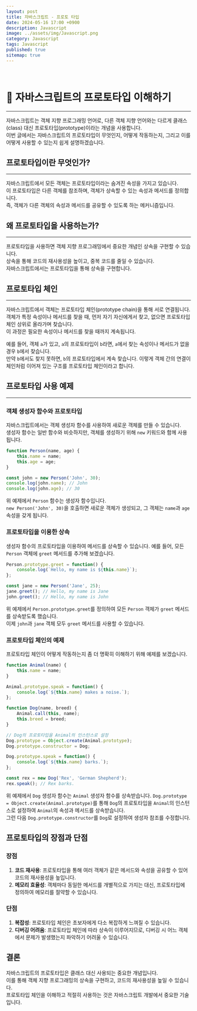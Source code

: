 ```yaml
---
layout: post
title: 자바스크립트 - 프로토 타입
date: 2024-05-16 17:00 +0900
description: Javascript
image: ../assets/img/Javascript.png
category: Javascript 
tags: Javascript
published: true
sitemap: true
---
```


<br>

# 🔅 자바스크립트의 프로토타입 이해하기
---- 
    
자바스크립트는 객체 지향 프로그래밍 언어로, 다른 객체 지향 언어와는 다르게 클래스(class) 대신 프로토타입(prototype)이라는 개념을 사용합니다.    
이번 글에서는 자바스크립트의 프로토타입이 무엇인지, 어떻게 작동하는지, 그리고 이를 어떻게 사용할 수 있는지 쉽게 설명하겠습니다.   
    
## 프로토타입이란 무엇인가?    
---- 
       
자바스크립트에서 모든 객체는 프로토타입이라는 숨겨진 속성을 가지고 있습니다.    
이 프로토타입은 다른 객체를 참조하며, 객체가 상속할 수 있는 속성과 메서드를 정의합니다.    
 즉, 객체가 다른 객체의 속성과 메서드를 공유할 수 있도록 하는 메커니즘입니다.    
     
    
## 왜 프로토타입을 사용하는가?    
---- 
    
프로토타입을 사용하면 객체 지향 프로그래밍에서 중요한 개념인 상속을 구현할 수 있습니다.     
상속을 통해 코드의 재사용성을 높이고, 중복 코드를 줄일 수 있습니다.    
자바스크립트에서는 프로토타입을 통해 상속을 구현합니다.    
     

## 프로토타입 체인    
----  
     
     
자바스크립트에서 객체는 프로토타입 체인(prototype chain)을 통해 서로 연결됩니다.      
객체가 특정 속성이나 메서드를 찾을 때, 먼저 자기 자신에게서 찾고, 없으면 프로토타입 체인 상위로 올라가며 찾습니다.     
이 과정은 필요한 속성이나 메서드를 찾을 때까지 계속됩니다.     

예를 들어, 객체 `a`가 있고, `a`의 프로토타입이 `b`라면, `a`에서 찾는 속성이나 메서드가 없을 경우 `b`에서 찾습니다.     
만약 `b`에서도 찾지 못하면, `b`의 프로토타입에서 계속 찾습니다. 이렇게 객체 간의 연결이 체인처럼 이어져 있는 구조를 프로토타입 체인이라고 합니다.    

## 프로토타입 사용 예제     
----    
     
### 객체 생성자 함수와 프로토타입        

자바스크립트에서는 객체 생성자 함수를 사용하여 새로운 객체를 만들 수 있습니다.     
생성자 함수는 일반 함수와 비슷하지만, 객체를 생성하기 위해 `new` 키워드와 함께 사용됩니다.    

```javascript
function Person(name, age) {
    this.name = name;
    this.age = age;
}

const john = new Person('John', 30);
console.log(john.name); // John
console.log(john.age); // 30
```    

    

위 예제에서 `Person` 함수는 생성자 함수입니다.    
`new Person('John', 30)`을 호출하면 새로운 객체가 생성되고, 그 객체는 `name`과 `age` 속성을 갖게 됩니다.    
    
### 프로토타입을 이용한 상속     
    
생성자 함수의 프로토타입을 이용하여 메서드를 상속할 수 있습니다.     예를 들어, 모든 `Person` 객체에 `greet` 메서드를 추가해 보겠습니다.     

```javascript    
Person.prototype.greet = function() {
    console.log(`Hello, my name is ${this.name}`);
};

const jane = new Person('Jane', 25);
jane.greet(); // Hello, my name is Jane
john.greet(); // Hello, my name is John
```



위 예제에서 `Person.prototype.greet`를 정의하여 모든 `Person` 객체가 `greet` 메서드를 상속받도록 했습니다.     
이제 `john`과 `jane` 객체 모두 `greet` 메서드를 사용할 수 있습니다.     

### 프로토타입 체인의 예제     

프로토타입 체인이 어떻게 작동하는지 좀 더 명확히 이해하기 위해 예제를 보겠습니다.      

```javascript
function Animal(name) {
    this.name = name;
}

Animal.prototype.speak = function() {
    console.log(`${this.name} makes a noise.`);
};

function Dog(name, breed) {
    Animal.call(this, name);
    this.breed = breed;
}

// Dog의 프로토타입을 Animal의 인스턴스로 설정
Dog.prototype = Object.create(Animal.prototype);
Dog.prototype.constructor = Dog;

Dog.prototype.speak = function() {
    console.log(`${this.name} barks.`);
};

const rex = new Dog('Rex', 'German Shepherd');
rex.speak(); // Rex barks.
```

위 예제에서 `Dog` 생성자 함수는 `Animal` 생성자 함수를 상속받습니다. 
`Dog.prototype = Object.create(Animal.prototype)`를 통해 `Dog`의 프로토타입을 `Animal`의 인스턴스로 설정하여 `Animal`의 속성과 메서드를 상속받습니다.      
그런 다음 `Dog.prototype.constructor`를 `Dog`로 설정하여 생성자 참조를 수정합니다.     

## 프로토타입의 장점과 단점

### 장점
1. **코드 재사용**: 프로토타입을 통해 여러 객체가 같은 메서드와 속성을 공유할 수 있어 코드의 재사용성을 높입니다.
2. **메모리 효율성**: 객체마다 동일한 메서드를 개별적으로 가지는 대신, 프로토타입에 정의하여 메모리를 절약할 수 있습니다.

### 단점
1. **복잡성**: 프로토타입 체인은 초보자에게 다소 복잡하게 느껴질 수 있습니다.
2. **디버깅 어려움**: 프로토타입 체인에 따라 상속이 이루어지므로, 디버깅 시 어느 객체에서 문제가 발생했는지 파악하기 어려울 수 있습니다.

## 결론

자바스크립트의 프로토타입은 클래스 대신 사용되는 중요한 개념입니다.    
 이를 통해 객체 지향 프로그래밍의 상속을 구현하고, 코드의 재사용성을 높일 수 있습니다.      
 프로토타입 체인을 이해하고 적절히 사용하는 것은 자바스크립트 개발에서 중요한 기술입니다.      
